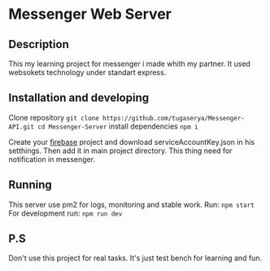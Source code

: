 # Messenger Web Server
## Description
This my learning project for messenger i made whith my partner.
It used websokets technology under standart express.
## Installation and developing
Clone repository
``
git clone https://github.com/tugaserya/Messenger-API.git
cd Messenger-Server
``
install dependencies
``
npm i
``

Create your [firebase](https://firebase.google.com/]) project and download serviceAccountKey.json in his setthings.
Then add it in main project directory. This thing need for notification in messenger.
## Running
This server use pm2 for logs, monitoring and stable work.
Run:
``
npm start
``
For development run:
``
npm run dev
``
## P.S
Don't use this project for real tasks. It's just test bench for learning and fun. 
